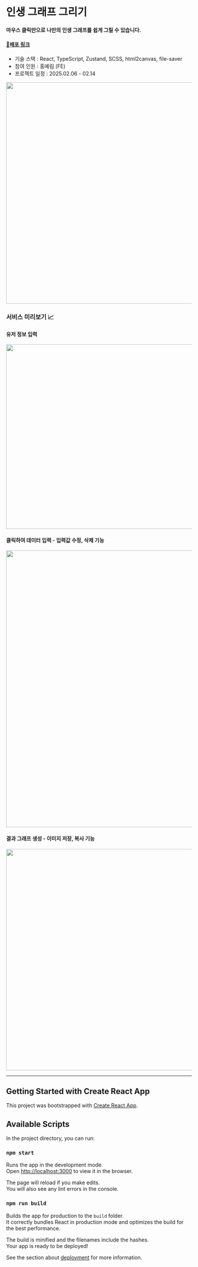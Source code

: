 # 인생 그래프 그리기
#### 마우스 클릭만으로 나만의 인생 그래프를 쉽게 그릴 수 있습니다. 
#### <a href="https://life-graph.vercel.app/">🔗배포 링크</a>
-  기술 스택 : React, TypeScript, Zustand, SCSS, html2canvas, file-saver
-  참여 인원 : 홍예림 (FE)
-  프로젝트 일정 : 2025.02.06 - 02.14
<img src="https://github.com/user-attachments/assets/3f9632e5-11c7-42bd-8771-d2b1554e555f" width="1000" height="600"/>



### 서비스 미리보기 📈
#### 유저 정보 입력
<img src="https://github.com/user-attachments/assets/358fc65a-6ce5-478c-ad2a-a8ffd1894d56" width="640" height="500"/>

#### 클릭하여 데이터 입력 - 입력값 수정, 삭제 기능
<img src="https://github.com/user-attachments/assets/1fe1b08c-0ef4-4e5b-9d47-deab2a207df5" width="640" height="750"/>

#### 결과 그래프 생성 - 이미지 저장, 복사 기능
<img src="https://github.com/user-attachments/assets/a4c7fd44-c35c-46e5-bee3-0e1a2369071b" width="640" height="600"/>



---

## Getting Started with Create React App

This project was bootstrapped with [Create React App](https://github.com/facebook/create-react-app).

## Available Scripts

In the project directory, you can run:

### `npm start`

Runs the app in the development mode.\
Open [http://localhost:3000](http://localhost:3000) to view it in the browser.

The page will reload if you make edits.\
You will also see any lint errors in the console.

### `npm run build`

Builds the app for production to the `build` folder.\
It correctly bundles React in production mode and optimizes the build for the best performance.

The build is minified and the filenames include the hashes.\
Your app is ready to be deployed!

See the section about [deployment](https://facebook.github.io/create-react-app/docs/deployment) for more information.
